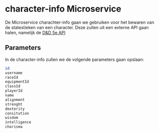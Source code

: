# character-info Microservice

De Microservice charachter-info gaan we gebruiken voor het bewaren van de statestieken van een character. Deze zullen uit een externe API gaan halen, namelijk de [D&D 5e API](http://www.dnd5eapi.co/)

## Parameters

In de character-info zullen we de volgende parameters gaan opslaan:

```bash
id
username
raceId
equipmentId
classId
playerId
name
alignment
strenght
dexterity
consitution
wisdom
intelligence
charisma